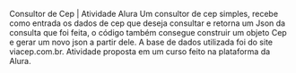 Consultor de Cep | Atividade Alura
Um consultor de cep simples, recebe como entrada os dados de cep que deseja consultar e retorna um Json da consulta que foi feita, o código também consegue construir um objeto Cep e gerar um novo json a partir dele. A base de dados utilizada foi do site viacep.com.br. Atividade proposta em um curso feito na plataforma da Alura.